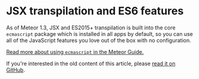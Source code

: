 <h1>JSX transpilation and ES6 features</h1>

As of Meteor 1.3, JSX and ES2015+ transpilation is built into the core `ecmascript` package which is installed in all apps by default, so you can use all of the JavaScript features you love out of the box with no configuration.

[Read more about using `ecmascript` in the Meteor Guide.](http://guide.meteor.com/code-style.html#ecmascript)

If you're interested in the old content of this article, please [read it on GitHub](https://github.com/meteor/react-packages/blob/47504c7e87649ca5c6be7acb4c3ec57b02e66713/docs/jsx.md).
